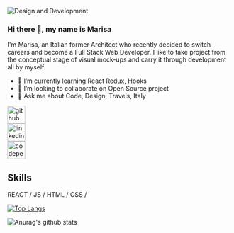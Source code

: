 ![Design and Development](https://media-exp1.licdn.com/dms/image/C4D16AQHlkDNK3vFSjA/profile-displaybackgroundimage-shrink_200_800/0/1566752127388?e=1616630400&v=beta&t=PDxlOuZLwmdrc2BzChU3bnN_tWMMigv_ziVnG2vNyEo)

### Hi there 👋, my name is Marisa

I'm Marisa, an Italian former Architect who recently decided to switch careers and become a Full Stack Web Developer. 
I like to take project from the conceptual stage of visual mock-ups and carry it through development all by myself.

- 🌱 I’m currently learning React Redux, Hooks 
- 👯 I’m looking to collaborate on Open Source project 
- 💬 Ask me about Code, Design, Travels, Italy   


[<img src='https://cdn.jsdelivr.net/npm/simple-icons@3.0.1/icons/github.svg' alt='github' height='40'>](https://github.com/https://github.com/marisa2306)  
[<img src='https://cdn.jsdelivr.net/npm/simple-icons@3.0.1/icons/linkedin.svg' alt='linkedin' height='40'>](https://www.linkedin.com/in/https://www.linkedin.com/in/marisa-vitale//)  
[<img src='https://cdn.jsdelivr.net/npm/simple-icons@3.0.1/icons/codepen.svg' alt='codepen' height='40'>](https://codepen.io/https://codepen.io/your-work/)  

## Skills 
REACT / JS / HTML / CSS / 


[![Top Langs](https://github-readme-stats.vercel.app/api/top-langs/?username=marisa2306&layout=compact)](https://github.com/anuraghazra/github-readme-stats)

![Anurag's github stats](https://github-readme-stats.vercel.app/api?username=marisa2306&show_icons=true)
